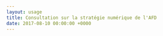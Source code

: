 ```yaml
---
layout: usage
title: Consultation sur la stratégie numérique de l'AFD
date: 2017-08-10 00:00:00 +0000
---
```

